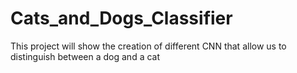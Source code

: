 # Cats_and_Dogs_Classifier
This project will show the creation of different CNN that allow us to distinguish between a dog and a cat
